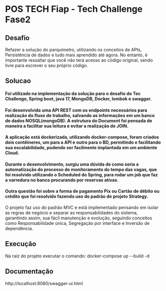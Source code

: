 # POS TECH Fiap - Tech Challenge Fase2
## Desafio
Refazer a solução do parquímetro, utilizando os conceitos de APIs, Persistência de dados e tudo mais aprendido até agora. No entanto, é importante ressaltar que você não terá acesso ao código original, sendo livre para escrever o seu próprio código.

## Solucao
#### Foi utilizado na implementação da solução para o desafio do Tec Challenge, Spring boot, java 17, MongoDB, Docker, lombok e swagger.
#### Foi desenvolvida uma API REST com os endpoints necessários para realização do fluxo de trabalho, salvando as informações em um banco de dados NOSQL(mongoDB). A estrutura do Document foi pensada de maneira a facilitar sua leitura e evitar a realização de JOIN.
#### A aplicação está dockerizada, utilizando docker-compose, foram criados dois contêineres, um para a API e outro para o BD, permitindo e facilitando sua escalabilidade, podendo ser facilmente implantada em um ambiente Cloud.
#### Durante o desenvolvimento, surgiu uma dúvida de como seria a automatização do processo de monitoramento do tempo das vagas, que foi resolvido utilizando o Scheduled do Spring, para rodar um job que faz a varredura no banco procurando por reservas ativas.
#### Outra questão foi sobre a forma de pagamento Pix ou Cartão de débito ou crédito que foi resolvido fazendo uso do padrão de projeto Strategy.
O projeto faz uso do padrão MVC e está implementado pensando em isolar as regras de negócio e separar as responsabilidades do sistema, garantindo assim, sua fácil manutenção e evolução, seguindo conceitos como Responsabilidade única, Segregação por interface e Inversão de dependência.

## Execução
Na raiz do projeto executar o comando:
docker-compose up --build -d

## Documentação
http://localhost:8080/swagger-ui.html





